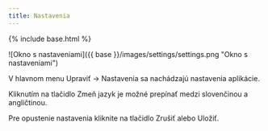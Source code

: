 ```yaml
---
title: Nastavenia
---
```


{% include base.html %}

![Okno s nastaveniami]({{ base }}/images/settings/settings.png "Okno s nastaveniami")

V hlavnom menu Upraviť → Nastavenia sa nachádzajú nastavenia aplikácie.

Kliknutím na tlačidlo Zmeň jazyk je možné prepínať medzi slovenčinou a angličtinou.

Pre opustenie nastavenia kliknite na tlačidlo Zrušiť alebo Uložiť.
